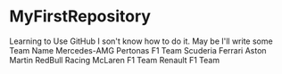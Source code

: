 # MyFirstRepository
Learning to Use GitHub
I son't know how to do it.
May be I'll write some Team Name
Mercedes-AMG Pertonas F1 Team
Scuderia Ferrari
Aston Martin RedBull Racing
McLaren F1 Team
Renault F1 Team
